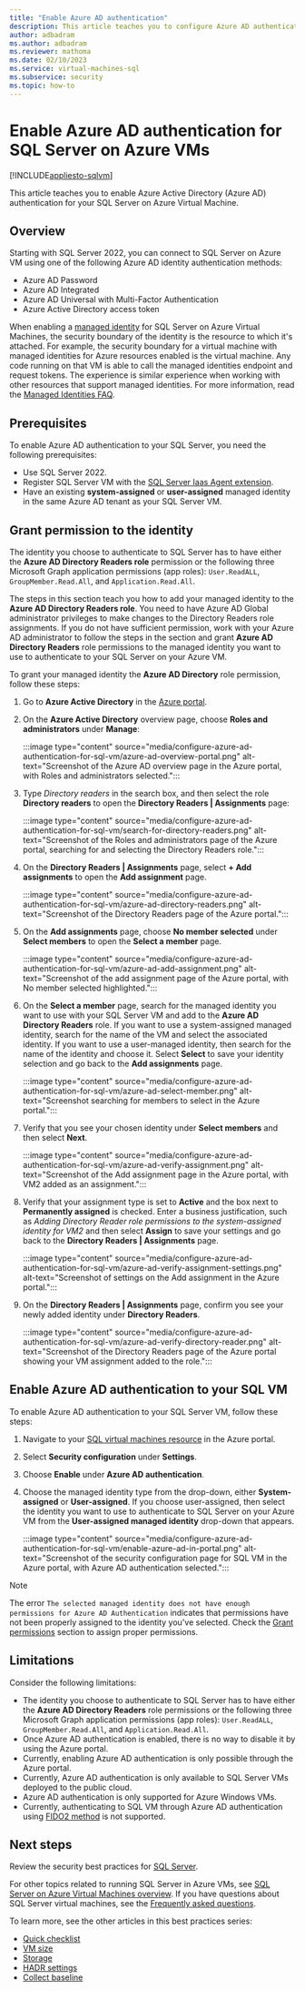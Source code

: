 ```yaml
---
title: "Enable Azure AD authentication"
description: This article teaches you to configure Azure AD authentication for your SQL Server on Azure VM.
author: adbadram
ms.author: adbadram
ms.reviewer: mathoma
ms.date: 02/10/2023
ms.service: virtual-machines-sql
ms.subservice: security
ms.topic: how-to
---
```

# Enable Azure AD authentication for SQL Server on Azure VMs
[!INCLUDE[appliesto-sqlvm](../../includes/appliesto-sqlvm.md)]

This article teaches you to enable Azure Active Directory (Azure AD) authentication for your SQL Server on Azure Virtual Machine. 

## Overview

Starting with SQL Server 2022, you can connect to SQL Server on Azure VM using one of the following Azure AD identity authentication methods: 

- Azure AD Password
- Azure AD Integrated
- Azure AD Universal with Multi-Factor Authentication
- Azure Active Directory access token 


When enabling a [managed identity](/azure/active-directory/managed-identities-azure-resources/overview#managed-identity-types) for SQL Server on Azure Virtual Machines, the security boundary of the identity is the resource to which it's attached. For example, the security boundary for a virtual machine with managed identities for Azure resources enabled is the virtual machine. Any code running on that VM is able to call the managed identities endpoint and request tokens. The experience is similar experience when working with other resources that support managed identities. For more information, read the [Managed Identities FAQ](/azure/active-directory/managed-identities-azure-resources/managed-identities-faq).

## Prerequisites

To enable Azure AD authentication to  your SQL Server, you need the following prerequisites: 

- Use SQL Server 2022. 
- Register SQL Server VM with the [SQL Server Iaas Agent extension](sql-agent-extension-manually-register-single-vm.md). 
- Have an existing **system-assigned** or **user-assigned** managed identity in the same Azure AD tenant as your SQL Server VM. 

## Grant permission to the identity

The identity you choose to authenticate to SQL Server has to have either the **Azure AD Directory Readers role** permission or the following three Microsoft Graph application permissions (app roles): `User.ReadALL`, `GroupMember.Read.All`, and `Application.Read.All`. 

The steps in this section teach you how to add your managed identity to the **Azure AD Directory Readers role**. You need to have Azure AD Global administrator privileges to make changes to the Directory Readers role assignments. If you do not have sufficient permission, work with your Azure AD administrator to follow the steps in the section and grant **Azure AD Directory Readers** role permissions to the managed identity you want to use to authenticate to your SQL Server on your Azure VM. 


To grant your managed identity the **Azure AD Directory** role permission, follow these steps: 

1. Go to **Azure Active Directory** in the [Azure portal](https://portal.azure.com). 
1. On the **Azure Active Directory** overview page, choose **Roles and administrators** under **Manage**: 

      :::image type="content" source="media/configure-azure-ad-authentication-for-sql-vm/azure-ad-overview-portal.png" alt-text="Screenshot of the Azure AD overview page in the Azure portal, with Roles and administrators selected.":::

1. Type _Directory readers_ in the search box, and then select the role **Directory readers** to open the **Directory Readers | Assignments** page: 

   :::image type="content" source="media/configure-azure-ad-authentication-for-sql-vm/search-for-directory-readers.png" alt-text="Screenshot of the Roles and administrators page of the Azure portal, searching for and selecting the Directory Readers role.":::

1. On the **Directory Readers | Assignments** page, select **+ Add assignments** to open the **Add assignment** page. 

   :::image type="content" source="media/configure-azure-ad-authentication-for-sql-vm/azure-ad-directory-readers.png" alt-text="Screenshot of the Directory Readers page of the Azure portal.":::

1. On the **Add assignments** page, choose **No member selected** under **Select members** to open the **Select a member** page. 

   :::image type="content" source="media/configure-azure-ad-authentication-for-sql-vm/azure-ad-add-assignment.png" alt-text="Screenshot of the add assignment page of the Azure portal, with No member selected highlighted.":::

1. On the **Select a member** page, search for the managed identity you want to use with your SQL Server VM and add to the **Azure AD Directory Readers** role. If you want to use a system-assigned managed identity, search for the name of the VM and select the associated identity. If you want to use a user-managed identity, then search for the name of the identity and choose it. Select **Select** to save your identity selection and go back to the **Add assignments** page. 

   :::image type="content" source="media/configure-azure-ad-authentication-for-sql-vm/azure-ad-select-member.png" alt-text="Screenshot searching for members to select in the Azure portal.":::

1. Verify that you see your chosen identity under **Select members** and then select **Next**.  

   :::image type="content" source="media/configure-azure-ad-authentication-for-sql-vm/azure-ad-verify-assignment.png" alt-text="Screenshot of the Add assignment page in the Azure portal, with VM2 added as an assignment.":::

1. Verify that your assignment type is set to **Active** and the box next to **Permanently assigned** is checked. Enter a business justification, such as _Adding Directory Reader role permissions to the system-assigned identity for VM2_ and then select **Assign** to save your settings and go back to the **Directory Readers | Assignments** page. 

   :::image type="content" source="media/configure-azure-ad-authentication-for-sql-vm/azure-ad-verify-assignment-settings.png" alt-text="Screenshot of settings on the Add assignment in the Azure portal.":::

1. On the **Directory Readers | Assignments** page, confirm you see your newly added identity under **Directory Readers**. 

   :::image type="content" source="media/configure-azure-ad-authentication-for-sql-vm/azure-ad-verify-directory-reader.png" alt-text="Screenshot of the Directory Readers page of the Azure portal showing your VM assignment added to the role.":::


## Enable Azure AD authentication to your SQL VM

To enable Azure AD authentication to your SQL Server VM, follow these steps: 

1. Navigate to your [SQL virtual machines resource](manage-sql-vm-portal.md#security-configuration) in the Azure portal. 
1. Select **Security configuration** under **Settings**. 
1. Choose **Enable** under **Azure AD authentication**. 
1. Choose the managed identity type from the drop-down, either **System-assigned** or **User-assigned**. If you choose user-assigned, then select the identity you want to use to authenticate to SQL Server on your Azure VM from the **User-assigned managed identity** drop-down that appears. 

   :::image type="content" source="media/configure-azure-ad-authentication-for-sql-vm/enable-azure-ad-in-portal.png" alt-text="Screenshot of the security configuration page for SQL VM in the Azure portal, with Azure AD authentication selected.":::

> [!NOTE]
> The error `The selected managed identity does not have enough permissions for Azure AD Authentication` indicates that permissions have not been properly assigned to the identity you've selected. Check the [Grant permissions](#grant-permission-to-the-identity) section to assign proper permissions. 


## Limitations

Consider the following limitations: 

- The identity you choose to authenticate to SQL Server has to have either the **Azure AD Directory Readers** role permissions or the following three Microsoft Graph application permissions (app roles): `User.ReadALL`, `GroupMember.Read.All`, and `Application.Read.All`. 
- Once Azure AD authentication is enabled, there is no way to disable it by using the Azure portal. 
- Currently, enabling Azure AD authentication is only possible through the Azure portal. 
- Currently, Azure AD authentication is only available to SQL Server VMs deployed to the public cloud. 
- Azure AD authentication is only supported for Azure Windows VMs. 
- Currently, authenticating to SQL VM through Azure AD authentication using [FIDO2 method](/azure/active-directory/authentication/howto-authentication-passwordless-faqs) is not supported. 

## Next steps

Review the security best practices for [SQL Server](/sql/relational-databases/security/). 

For other topics related to running SQL Server in Azure VMs, see [SQL Server on Azure Virtual Machines overview](sql-server-on-azure-vm-iaas-what-is-overview.md). If you have questions about SQL Server virtual machines, see the [Frequently asked questions](frequently-asked-questions-faq.yml).

To learn more, see the other articles in this best practices series:

- [Quick checklist](performance-guidelines-best-practices-checklist.md)
- [VM size](performance-guidelines-best-practices-vm-size.md)
- [Storage](performance-guidelines-best-practices-storage.md)
- [HADR settings](hadr-cluster-best-practices.md)
- [Collect baseline](performance-guidelines-best-practices-collect-baseline.md)
